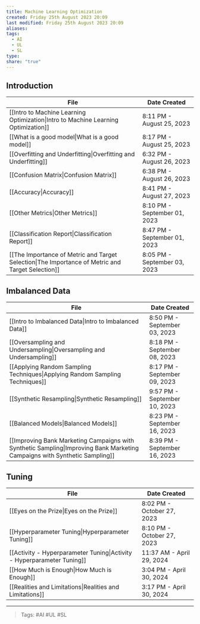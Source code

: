 ```yaml
---
title: Machine Learning Optimization
created: Friday 25th August 2023 20:09
last modified: Friday 25th August 2023 20:09
aliases: 
tags:
  - AI
  - UL
  - SL
type: 
share: "true"
---
```

## Introduction
| File                                                                                                                    | Date Created                 |
| ----------------------------------------------------------------------------------------------------------------------- | ---------------------------- |
| [[Intro to Machine Learning Optimization\|Intro to Machine Learning Optimization]]               | 8:11 PM - August 25, 2023    |
| [[What is a good model\|What is a good model]]                                                   | 8:17 PM - August 25, 2023    |
| [[Overfitting and Underfitting\|Overfitting and Underfitting]]                                   | 6:32 PM - August 26, 2023    |
| [[Confusion Matrix\|Confusion Matrix]]                                                           | 6:38 PM - August 26, 2023    |
| [[Accuracy\|Accuracy]]                                                                           | 8:41 PM - August 27, 2023    |
| [[Other Metrics\|Other Metrics]]                                                                 | 8:10 PM - September 01, 2023 |
| [[Classification Report\|Classification Report]]                                                 | 8:47 PM - September 01, 2023 |
| [[The Importance of Metric and Target Selection\|The Importance of Metric and Target Selection]] | 8:05 PM - September 03, 2023 |

## Imbalanced Data
| File                                                                                                                                              | Date Created                 |
| ------------------------------------------------------------------------------------------------------------------------------------------------- | ---------------------------- |
| [[Intro to Imbalanced Data\|Intro to Imbalanced Data]]                                                                     | 8:50 PM - September 03, 2023 |
| [[Oversampling and Undersampling\|Oversampling and Undersampling]]                                                         | 8:18 PM - September 08, 2023 |
| [[Applying Random Sampling Techniques\|Applying Random Sampling Techniques]]                                               | 8:17 PM - September 09, 2023 |
| [[Synthetic Resampling\|Synthetic Resampling]]                                                                             | 9:57 PM - September 10, 2023 |
| [[Balanced Models\|Balanced Models]]                                                                                       | 8:23 PM - September 16, 2023 |
| [[Improving Bank Marketing Campaigns with Synthetic Sampling\|Improving Bank Marketing Campaigns with Synthetic Sampling]] | 8:39 PM - September 16, 2023 |

## Tuning
| File                                                                                          | Date Created               |
| --------------------------------------------------------------------------------------------- | -------------------------- |
| [[Eyes on the Prize\|Eyes on the Prize]]                               | 8:02 PM - October 27, 2023 |
| [[Hyperparameter Tuning\|Hyperparameter Tuning]]                       | 8:10 PM - October 27, 2023 |
| [[Activity - Hyperparameter Tuning\|Activity - Hyperparameter Tuning]] | 11:37 AM - April 29, 2024  |
| [[How Much is Enough\|How Much is Enough]]                             | 3:04 PM - April 30, 2024   |
| [[Realities and Limitations\|Realities and Limitations]]               | 3:17 PM - April 30, 2024   |

---
>Tags: #AI #UL #SL 
